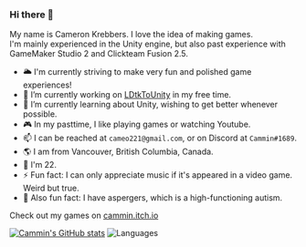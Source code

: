 <!--
**Cammin/Cammin** is a ✨ _special_ ✨ repository because its `README.md` (this file) appears on your GitHub profile.

Here are some ideas to get you started:

- 🔭 I’m currently working on ...
- 🌱 I’m currently learning ...
- 👯 I’m looking to collaborate on ...
- 🤔 I’m looking for help with ...
- 💬 Ask me about ...
- 📫 How to reach me: ...
- 😄 Pronouns: ...
- ⚡ Fun fact: ...
-->

### Hi there 👋

My name is Cameron Krebbers. I love the idea of making games.  
I'm mainly experienced in the Unity engine, but also past experience with GameMaker Studio 2 and Clickteam Fusion 2.5.

- 🌥️ I'm currently striving to make very fun and polished game experiences!
- 🔭 I’m currently working on [LDtkToUnity](https://github.com/Cammin/LDtkUnity) in my free time.
- 🌱 I’m currently learning about Unity, wishing to get better whenever possible.
- 🎮 In my pasttime, I like playing games or watching Youtube.
- 📫 I can be reached at `cameo221@gmail.com`, or on Discord at `Cammin#1689`.
- 🌎 I am from Vancouver, British Columbia, Canada.
- 📆 I'm 22.
- ⚡ Fun fact: I can only appreciate music if it's appeared in a video game. Weird but true.
- 🧠 Also fun fact: I have aspergers, which is a high-functioning autism.

Check out my games on [cammin.itch.io](https://cammin.itch.io/)

[![Cammin's GitHub stats](https://github-readme-stats.vercel.app/api?username=Cammin&theme=github_dark)](https://github.com/Cammin/github-readme-stats)
![Languages](https://github-readme-stats.vercel.app/api/top-langs/?username=Cammin&layout=compact&theme=github_dark)

